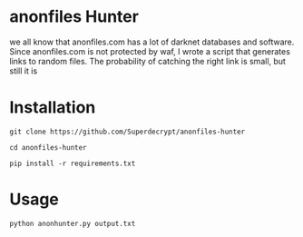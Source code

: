# anonfiles Hunter

we all know that anonfiles.com has a lot of darknet databases and software. 
 Since anonfiles.com is not protected by waf, I wrote a script that generates links to random files. 
 The probability of catching the right link is small, but still it is

# Installation

```
git clone https://github.com/Superdecrypt/anonfiles-hunter
```
```
cd anonfiles-hunter
```
```
pip install -r requirements.txt
```
# Usage

```
python anonhunter.py output.txt
```
